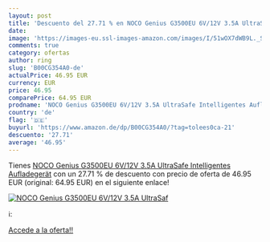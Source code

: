 ```yaml
---
layout: post
title: 'Descuento del 27.71 % en NOCO Genius G3500EU 6V/12V 3.5A UltraSaf'
date: 
image: 'https://images-eu.ssl-images-amazon.com/images/I/51wOX7dWB9L._SL200_.jpg'
comments: true
category: ofertas
author: ring
slug: 'B00CG354A0-de'
actualPrice: 46.95 EUR
currency: EUR
price: 46.95
comparePrice: 64.95 EUR
prodname: 'NOCO Genius G3500EU 6V/12V 3.5A UltraSafe Intelligentes Aufladegerät'
country: 'de'
flag: '🇩🇪'
buyurl: 'https://www.amazon.de/dp/B00CG354A0/?tag=tolees0ca-21'
descuento: '27.71'
average: '46.95'
---
```


Tienes [NOCO Genius G3500EU 6V/12V 3.5A UltraSafe Intelligentes Aufladegerät](https://www.amazon.de/dp/B00CG354A0/?tag=tolees0ca-21) con un 27.71 % de descuento con precio de oferta de 46.95 EUR (original: 64.95 EUR) en el siguiente enlace!

[![NOCO Genius G3500EU 6V/12V 3.5A UltraSaf](https://images-eu.ssl-images-amazon.com/images/I/51wOX7dWB9L._SL200_.jpg)](https://www.amazon.de/dp/B00CG354A0/?tag=tolees0ca-21)

ℹ️:


[Accede a la oferta!!](https://www.amazon.de/dp/B00CG354A0/?tag=tolees0ca-21)
